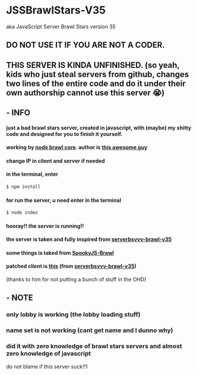 # JSSBrawlStars-V35
aka JavaScript Server Brawl Stars version 35

## DO NOT USE IT IF YOU ARE NOT A **CODER**.
## THIS SERVER IS KINDA **UNFINISHED**. (so yeah, kids who just steal servers from github, changes two lines of the entire code and do it under their own authorship cannot use this server :sob:)

## - INFO

#### just a bad brawl stars server, created in javascript,  with (maybe) my shitty code and designed for you to finish it yourself.
#### working by [node brawl core](https://github.com/tailsjs/nodebrawl-core). author is [this awesome guy](https://github.com/tailsjs)

#### change IP in client and server if needed

#### in the terminal, enter
```bash
$ npm install
```

#### for run the server, u need enter in the terminal
```bash
$ node index
```

#### hooray!! the server is running!!


#### the server is taken and fully inspired from [serverbsvvv-brawl-v35](https://github.com/ServerBSvvv/ServerBSvvv-Brawl-v35)
#### some things is taked from [SpookyJS-Brawl](https://github.com/tailsjs/Spooky.js)

#### patched client is [this](https://drive.google.com/file/d/1NnoTQ_Ne04QDU43ID4I3-rWA938es1-6) (from [serverbsvvv-brawl-v35](https://github.com/ServerBSvvv/ServerBSvvv-Brawl-v35))
(thanks to him for not putting a bunch of stuff in the OHD)

## - NOTE
### only lobby is working (the lobby loading stuff)

### name set is not working (cant get name and I dunno why)

### did it with zero knowledge of brawl stars servers and almost zero knowledge of javascript

do not blame if this server suck!!1

